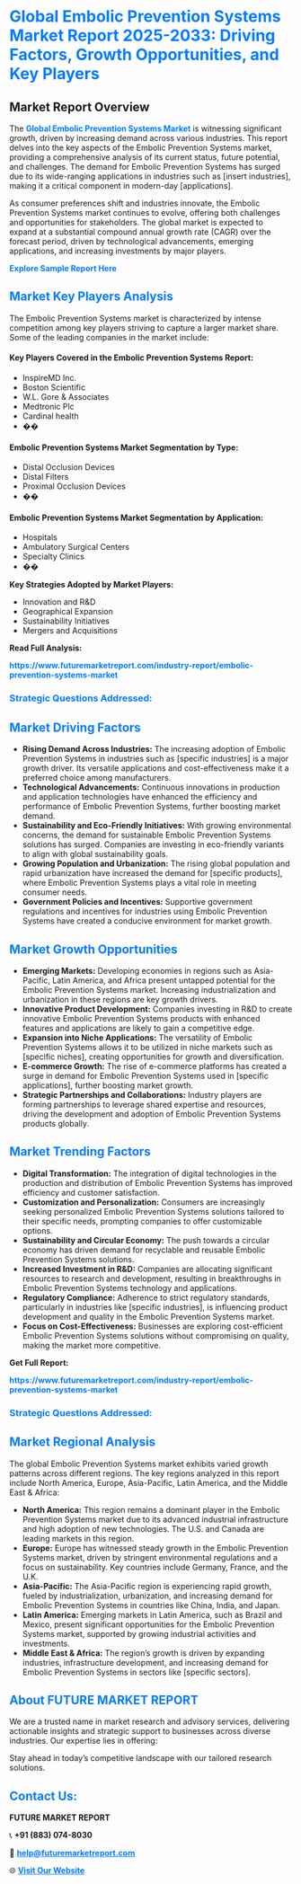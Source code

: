<h1 style="color: #007BFF;">Global Embolic Prevention Systems Market Report 2025-2033: Driving Factors, Growth Opportunities, and Key Players</h1>

<section id="overview">
<h2>Market Report Overview</h2>
<p>The <a href="https://www.futuremarketreport.com/industry-report/embolic-prevention-systems-market" style="color: #007BFF; text-decoration: none;"><strong>Global Embolic Prevention Systems Market</strong></a> is witnessing significant growth, driven by increasing demand across various industries. This report delves into the key aspects of the Embolic Prevention Systems market, providing a comprehensive analysis of its current status, future potential, and challenges. The demand for Embolic Prevention Systems has surged due to its wide-ranging applications in industries such as [insert industries], making it a critical component in modern-day [applications].</p>
<p>As consumer preferences shift and industries innovate, the Embolic Prevention Systems market continues to evolve, offering both challenges and opportunities for stakeholders. The global market is expected to expand at a substantial compound annual growth rate (CAGR) over the forecast period, driven by technological advancements, emerging applications, and increasing investments by major players.</p>
</section>

<section id="overview">
<p><a href="https://www.futuremarketreport.com/request-sample/reportId=118080" style="color: #007BFF; text-decoration: none;"><strong>Explore Sample Report Here</strong></a></p>
</section>

<section id="key-players">
<h2 style="color: #007BFF;">Market Key Players Analysis</h2>
<p>The Embolic Prevention Systems market is characterized by intense competition among key players striving to capture a larger market share. Some of the leading companies in the market include:</p>
<h4>Key Players Covered in the Embolic Prevention Systems Report:</h4>
<ul><li>InspireMD Inc.</li><li>Boston Scientific</li><li>W.L. Gore &amp; Associates</li><li>Medtronic Plc</li><li>Cardinal health</li><li>��</li></ul>
<h4>Embolic Prevention Systems Market Segmentation by Type:</h4>
<ul><li>Distal Occlusion Devices</li><li>Distal Filters</li><li>Proximal Occlusion Devices</li><li>��</li></ul>

<h4>Embolic Prevention Systems Market Segmentation by Application:</h4>
<ul><li>Hospitals</li><li>Ambulatory Surgical Centers</li><li>Specialty Clinics</li><li>��</li></ul>
<p><strong>Key Strategies Adopted by Market Players:</strong></p>
<ul>
<li>Innovation and R&D</li>
<li>Geographical Expansion</li>
<li>Sustainability Initiatives</li>
<li>Mergers and Acquisitions</li>
</ul>
</section>

<section>
<p><strong>Read Full Analysis: </strong></p><a href="https://www.futuremarketreport.com/industry-report/embolic-prevention-systems-market" style="color: #007BFF; text-decoration: none;"><strong>https://www.futuremarketreport.com/industry-report/embolic-prevention-systems-market</strong></a>
<h3 style="color: #007BFF;">Strategic Questions Addressed:</h3>
</section>

<section id="driving-factors">
<h2 style="color: #007BFF;">Market Driving Factors</h2>
<ul>
<li><strong>Rising Demand Across Industries:</strong> The increasing adoption of Embolic Prevention Systems in industries such as [specific industries] is a major growth driver. Its versatile applications and cost-effectiveness make it a preferred choice among manufacturers.</li>
<li><strong>Technological Advancements:</strong> Continuous innovations in production and application technologies have enhanced the efficiency and performance of Embolic Prevention Systems, further boosting market demand.</li>
<li><strong>Sustainability and Eco-Friendly Initiatives:</strong> With growing environmental concerns, the demand for sustainable Embolic Prevention Systems solutions has surged. Companies are investing in eco-friendly variants to align with global sustainability goals.</li>
<li><strong>Growing Population and Urbanization:</strong> The rising global population and rapid urbanization have increased the demand for [specific products], where Embolic Prevention Systems plays a vital role in meeting consumer needs.</li>
<li><strong>Government Policies and Incentives:</strong> Supportive government regulations and incentives for industries using Embolic Prevention Systems have created a conducive environment for market growth.</li>
</ul>
</section>

<section id="growth-opportunities">
<h2 style="color: #007BFF;">Market Growth Opportunities</h2>
<ul>
<li><strong>Emerging Markets:</strong> Developing economies in regions such as Asia-Pacific, Latin America, and Africa present untapped potential for the Embolic Prevention Systems market. Increasing industrialization and urbanization in these regions are key growth drivers.</li>
<li><strong>Innovative Product Development:</strong> Companies investing in R&D to create innovative Embolic Prevention Systems products with enhanced features and applications are likely to gain a competitive edge.</li>
<li><strong>Expansion into Niche Applications:</strong> The versatility of Embolic Prevention Systems allows it to be utilized in niche markets such as [specific niches], creating opportunities for growth and diversification.</li>
<li><strong>E-commerce Growth:</strong> The rise of e-commerce platforms has created a surge in demand for Embolic Prevention Systems used in [specific applications], further boosting market growth.</li>
<li><strong>Strategic Partnerships and Collaborations:</strong> Industry players are forming partnerships to leverage shared expertise and resources, driving the development and adoption of Embolic Prevention Systems products globally.</li>
</ul>
</section>

<section id="trending-factors">
<h2 style="color: #007BFF;">Market Trending Factors</h2>
<ul>
<li><strong>Digital Transformation:</strong> The integration of digital technologies in the production and distribution of Embolic Prevention Systems has improved efficiency and customer satisfaction.</li>
<li><strong>Customization and Personalization:</strong> Consumers are increasingly seeking personalized Embolic Prevention Systems solutions tailored to their specific needs, prompting companies to offer customizable options.</li>
<li><strong>Sustainability and Circular Economy:</strong> The push towards a circular economy has driven demand for recyclable and reusable Embolic Prevention Systems solutions.</li>
<li><strong>Increased Investment in R&D:</strong> Companies are allocating significant resources to research and development, resulting in breakthroughs in Embolic Prevention Systems technology and applications.</li>
<li><strong>Regulatory Compliance:</strong> Adherence to strict regulatory standards, particularly in industries like [specific industries], is influencing product development and quality in the Embolic Prevention Systems market.</li>
<li><strong>Focus on Cost-Effectiveness:</strong> Businesses are exploring cost-efficient Embolic Prevention Systems solutions without compromising on quality, making the market more competitive.</li>
</ul>
</section>

<section>
<p><strong>Get Full Report: </strong></p><a href="https://www.futuremarketreport.com/industry-report/embolic-prevention-systems-market" style="color: #007BFF; text-decoration: none;"><strong>https://www.futuremarketreport.com/industry-report/embolic-prevention-systems-market</strong></a>
<h3 style="color: #007BFF;">Strategic Questions Addressed:</h3>
</section>


<section id="regional-analysis">
<h2 style="color: #007BFF;">Market Regional Analysis</h2>
<p>The global Embolic Prevention Systems market exhibits varied growth patterns across different regions. The key regions analyzed in this report include North America, Europe, Asia-Pacific, Latin America, and the Middle East & Africa:</p>
<ul>
<li><strong>North America:</strong> This region remains a dominant player in the Embolic Prevention Systems market due to its advanced industrial infrastructure and high adoption of new technologies. The U.S. and Canada are leading markets in this region.</li>
<li><strong>Europe:</strong> Europe has witnessed steady growth in the Embolic Prevention Systems market, driven by stringent environmental regulations and a focus on sustainability. Key countries include Germany, France, and the U.K.</li>
<li><strong>Asia-Pacific:</strong> The Asia-Pacific region is experiencing rapid growth, fueled by industrialization, urbanization, and increasing demand for Embolic Prevention Systems in countries like China, India, and Japan.</li>
<li><strong>Latin America:</strong> Emerging markets in Latin America, such as Brazil and Mexico, present significant opportunities for the Embolic Prevention Systems market, supported by growing industrial activities and investments.</li>
<li><strong>Middle East & Africa:</strong> The region’s growth is driven by expanding industries, infrastructure development, and increasing demand for Embolic Prevention Systems in sectors like [specific sectors].</li>
</ul>
</section>

<footer>
<h2 style="color: #007BFF;">About FUTURE MARKET REPORT</h2>
<p>We are a trusted name in market research and advisory services, delivering actionable insights and strategic support to businesses across diverse industries. Our expertise lies in offering:</p>

<p>Stay ahead in today’s competitive landscape with our tailored research solutions.</p>

<h2 style="color: #007BFF;">Contact Us:</h2>
<p><strong>FUTURE MARKET REPORT</strong></p>
<p>📞 <strong>+91 (883) 074-8030</strong></p>
<p>📧 <strong><a href="mailto:help@futuremarketreport.com" style="color: #007BFF;">help@futuremarketreport.com</a></strong></p>
<p>🌐 <strong><a href="https://www.futuremarketreport.com/" style="color: #007BFF;">Visit Our Website</a></strong></p>
</footer>